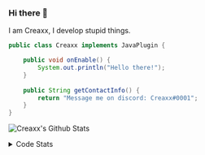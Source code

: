 ### Hi there 👋

I am Creaxx, I develop stupid things. 

```java
public class Creaxx implements JavaPlugin {

    public void onEnable() {
        System.out.println("Hello there!");
    }
    
    public String getContactInfo() {
        return "Message me on discord: Creaxx#0001";
    }
}
```

![Creaxx's Github Stats](https://github-readme-stats.vercel.app/api?username=CreaxxOG&show_icons=true&theme=dark&count_private=true)

<details>
  <summary>Code Stats</summary>

<!--START_SECTION:waka-->
![Code Time](http://img.shields.io/badge/Code%20Time-672%20hrs%2058%20mins-blue)

![Lines of code](https://img.shields.io/badge/From%20Hello%20World%20I%27ve%20Written-11%20Thousand%20lines%20of%20code-blue)

**🐱 My GitHub Data** 

> 🏆 123 Contributions in the Year 2022
 > 
> 📦 388.7 kB Used in GitHub's Storage 
 > 
> 🚫 Not Opted to Hire
 > 
> 📜 1 Public Repository 
 > 
> 🔑 5 Private Repositories  
 > 
**I'm a Night 🦉** 

```text
🌞 Morning    14 commits     ██░░░░░░░░░░░░░░░░░░░░░░░   7.82% 
🌆 Daytime    51 commits     ███████░░░░░░░░░░░░░░░░░░   28.49% 
🌃 Evening    108 commits    ███████████████░░░░░░░░░░   60.34% 
🌙 Night      6 commits      ░░░░░░░░░░░░░░░░░░░░░░░░░   3.35%

```
📅 **I'm Most Productive on Tuesday** 

```text
Monday       21 commits     ███░░░░░░░░░░░░░░░░░░░░░░   11.73% 
Tuesday      31 commits     ████░░░░░░░░░░░░░░░░░░░░░   17.32% 
Wednesday    30 commits     ████░░░░░░░░░░░░░░░░░░░░░   16.76% 
Thursday     26 commits     ███░░░░░░░░░░░░░░░░░░░░░░   14.53% 
Friday       24 commits     ███░░░░░░░░░░░░░░░░░░░░░░   13.41% 
Saturday     27 commits     ███░░░░░░░░░░░░░░░░░░░░░░   15.08% 
Sunday       20 commits     ██░░░░░░░░░░░░░░░░░░░░░░░   11.17%

```


📊 **This Week I Spent My Time On** 

```text
💬 Programming Languages: 
Java                     10 hrs 9 mins       ███████████████████████░░   93.07% 
YAML                     34 mins             █░░░░░░░░░░░░░░░░░░░░░░░░   5.22% 
XML                      10 mins             ░░░░░░░░░░░░░░░░░░░░░░░░░   1.53% 
Kotlin                   1 min               ░░░░░░░░░░░░░░░░░░░░░░░░░   0.17% 
Properties               0 secs              ░░░░░░░░░░░░░░░░░░░░░░░░░   0.01%

🔥 Editors: 
IntelliJ                 10 hrs 54 mins      █████████████████████████   100.0%

```

**I Mostly Code in Java** 

```text
Java                     5 repos             █████████████████░░░░░░░░   71.43% 
EJS                      1 repo              ███░░░░░░░░░░░░░░░░░░░░░░   14.29% 
Kotlin                   1 repo              ███░░░░░░░░░░░░░░░░░░░░░░   14.29%

```



 Last Updated on 10/06/2022 06:28:52 UTC
<!--END_SECTION:waka-->
</details>
